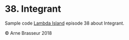 # 38. Integrant

Sample code [Lambda Island](https://lambdaisland.com) episode 38 about Integrant.

&copy; Arne Brasseur 2018
